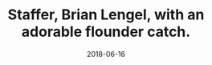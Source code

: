 ---
title: Staffer, Brian Lengel, with an adorable flounder catch.
date: 2018-06-16
description: Staffer, Brian Lengel, with an adorable flounder catch.
thumb: /assets/images/staff/brian-lengel--catch.jpg
image: /assets/images/staff/brian-lengel--catch.jpg
angler-name: Brian Lengel

# reel-type: spinning
# reel-series: 400 

# location: Someplace, United States
fish: Flounder
# fish-length: 49 in.
# fish-weight: 78 lbs.
---